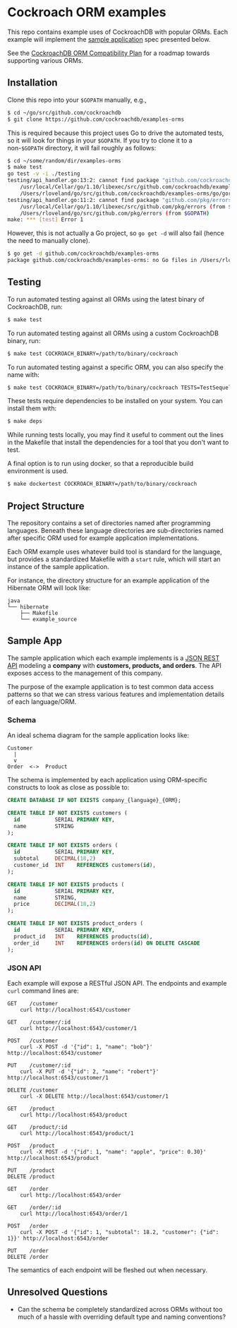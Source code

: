 # Cockroach ORM examples

This repo contains example uses of CockroachDB with popular ORMs.
Each example will implement the [sample application](#sample-app)
spec presented below.

See the [CockroachDB ORM Compatibility Plan](https://docs.google.com/a/cockroachlabs.com/spreadsheets/d/17A0EflPqI9yhargK0n4tSw2WogQuVc5YeK-VFmKvXHM/edit?usp=sharing)
for a roadmap towards supporting various ORMs.

## Installation

Clone this repo into your `$GOPATH` manually, e.g.,

```bash
$ cd ~/go/src/github.com/cockroachdb
$ git clone https://github.com/cockroachdb/examples-orms
```

This is required because this project uses Go to drive the automated tests, so it will look for things in your `$GOPATH`.  If you try to clone it to a non-`$GOPATH` directory, it will fail roughly as follows:

```bash
$ cd ~/some/random/dir/examples-orms
$ make test
go test -v -i ./testing
testing/api_handler.go:13:2: cannot find package "github.com/cockroachdb/examples-orms/go/gorm/model" in any of:
	/usr/local/Cellar/go/1.10/libexec/src/github.com/cockroachdb/examples-orms/go/gorm/model (from $GOROOT)
	/Users/rloveland/go/src/github.com/cockroachdb/examples-orms/go/gorm/model (from $GOPATH)
testing/api_handler.go:11:2: cannot find package "github.com/pkg/errors" in any of:
	/usr/local/Cellar/go/1.10/libexec/src/github.com/pkg/errors (from $GOROOT)
	/Users/rloveland/go/src/github.com/pkg/errors (from $GOPATH)
make: *** [test] Error 1
```

However, this is not actually a Go project, so `go get -d` will also fail (hence the need to manually clone).

```bash
$ go get -d github.com/cockroachdb/examples-orms
package github.com/cockroachdb/examples-orms: no Go files in /Users/rloveland/go/src/github.com/cockroachdb/examples-orms
```

## Testing

To run automated testing against all ORMs using the latest binary of CockroachDB, run:

```bash
$ make test
```

To run automated testing against all ORMs using a custom CockroachDB binary, run:

```bash
$ make test COCKROACH_BINARY=/path/to/binary/cockroach
```

To run automated testing against a specific ORM, you can also specify the name with:

```bash
$ make test COCKROACH_BINARY=/path/to/binary/cockroach TESTS=TestSequelize/password
```

These tests require dependencies to be installed on your system. You can install them with:

```bash
$ make deps
```

While running tests locally, you may find it useful to comment out the lines in the Makefile that
install the dependencies for a tool that you don't want to test.

A final option is to run using docker, so that a reproducible build environment is used.

```bash
$ make dockertest COCKROACH_BINARY=/path/to/binary/cockroach
```

## Project Structure

The repository contains a set of directories named after programming
languages. Beneath these language directories are sub-directories
named after specific ORM used for example application implementations.

Each ORM example uses whatever build tool is standard for the language,
but provides a standardized Makefile with a `start` rule, which will
start an instance of the sample application.

For instance, the directory structure for an example application of the
Hibernate ORM will look like:

```
java
└── hibernate
    ├── Makefile
    └── example_source
```

## Sample App

The sample application which each example implements is a [JSON REST API](#json-api)
modeling a **company** with **customers, products, and orders**. The API
exposes access to the management of this company.

The purpose of the example application is to test common data access patterns
so that we can stress various features and implementation details of each
language/ORM.

### Schema

An ideal schema diagram for the sample application looks like:

```
Customer
  |
  v
Order  <->  Product
```

The schema is implemented by each application using ORM-specific constructs to look as
close as possible to:

```sql
CREATE DATABASE IF NOT EXISTS company_{language}_{ORM};

CREATE TABLE IF NOT EXISTS customers (
  id           SERIAL PRIMARY KEY,
  name         STRING
);

CREATE TABLE IF NOT EXISTS orders (
  id           SERIAL PRIMARY KEY,
  subtotal     DECIMAL(18,2)
  customer_id  INT    REFERENCES customers(id),
);

CREATE TABLE IF NOT EXISTS products (
  id           SERIAL PRIMARY KEY,
  name         STRING,
  price        DECIMAL(18,2)
);

CREATE TABLE IF NOT EXISTS product_orders (
  id           SERIAL PRIMARY KEY,
  product_id   INT    REFERENCES products(id),
  order_id     INT    REFERENCES orders(id) ON DELETE CASCADE
);
```

### JSON API

Each example will expose a RESTful JSON API. The endpoints and example `curl`
command lines are:

```
GET    /customer
    curl http://localhost:6543/customer

GET    /customer/:id
    curl http://localhost:6543/customer/1

POST   /customer
    curl -X POST -d '{"id": 1, "name": "bob"}' http://localhost:6543/customer

PUT    /customer/:id
    curl -X PUT -d '{"id": 2, "name": "robert"}' http://localhost:6543/customer/1

DELETE /customer
    curl -X DELETE http://localhost:6543/customer/1

GET    /product
    curl http://localhost:6543/product

GET    /product/:id
    curl http://localhost:6543/product/1

POST   /product
    curl -X POST -d '{"id": 1, "name": "apple", "price": 0.30}' http://localhost:6543/product

PUT    /product
DELETE /product

GET    /order
    curl http://localhost:6543/order

GET    /order/:id
    curl http://localhost:6543/order/1

POST   /order
    curl -X POST -d '{"id": 1, "subtotal": 18.2, "customer": {"id": 1}}' http://localhost:6543/order

PUT    /order
DELETE /order
```

The semantics of each endpoint will be fleshed out when necessary.

## Unresolved Questions

- Can the schema be completely standardized across ORMs without too
  much of a hassle with overriding default type and naming conventions?
